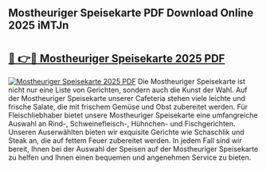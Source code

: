 ## Mostheuriger Speisekarte PDF Download Online 2025 iMTJn

# <h2><a href="http://gc8w14h.nevu.top/?p=Mostheuriger+Speisekarte">🔗 👉🔴 Mostheuriger Speisekarte 2025 PDF</a></h2>

[![Mostheuriger Speisekarte 2025 PDF](https://i.imgur.com/dBaPXMq.png)](http://gc8w14h.nevu.top/?p=Mostheuriger+Speisekarte)
Die Mostheuriger Speisekarte ist nicht nur eine Liste von Gerichten, sondern auch die Kunst der Wahl. Auf der Mostheuriger Speisekarte unserer Cafeteria stehen viele leichte und frische Salate, die mit frischem Gemüse und Obst zubereitet werden. Für Fleischliebhaber bietet unsere Mostheuriger Speisekarte eine umfangreiche Auswahl an Rind-, Schweinefleisch-, Hühnchen- und Fischgerichten. Unseren Auserwählten bieten wir exquisite Gerichte wie Schaschlik und Steak an, die auf fettem Feuer zubereitet werden. In jedem Fall sind wir bereit, Ihnen bei der Auswahl der Speisen auf der Mostheuriger Speisekarte zu helfen und Ihnen einen bequemen und angenehmen Service zu bieten.
